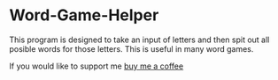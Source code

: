 # Word-Game-Helper

This program is designed to take an input of letters and then spit out all posible words for those letters. This is useful in many word games.

If you would like to support me [buy me a coffee](https://buymeacoff.ee/Kenton)
